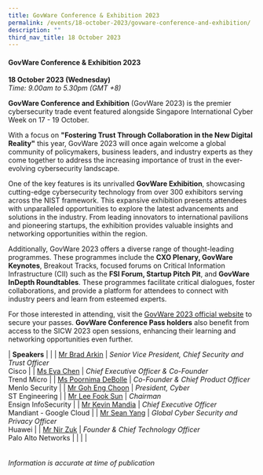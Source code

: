 ```yaml
---
title: GovWare Conference & Exhibition 2023
permalink: /events/18-october-2023/govware-conference-and-exhibition/
description: ""
third_nav_title: 18 October 2023
---
```

#### **GovWare Conference &amp; Exhibition 2023**

**18 October 2023 (Wednesday)**  
*Time: 9.00am to 5.30pm (GMT +8)*

**GovWare Conference and Exhibition** (GovWare 2023) is the premier cybersecurity trade event featured alongside Singapore International Cyber Week on 17 - 19 October.  

With a focus on **"Fostering Trust Through Collaboration in the New Digital Reality"** this year, GovWare 2023 will once again welcome a global community of policymakers, business leaders, and industry experts as they come together to address the increasing importance of trust in the ever-evolving cybersecurity landscape. 

One of the key features is its unrivalled **GovWare Exhibition**, showcasing cutting-edge cybersecurity technology from over 300 exhibitors serving across the NIST framework. This expansive exhibition presents attendees with unparalleled opportunities to explore the latest advancements and solutions in the industry. From leading innovators to international pavilions and pioneering startups, the exhibition provides valuable insights and networking opportunities within the region. 

Additionally, GovWare 2023 offers a diverse range of thought-leading programmes. These programmes include the **CXO Plenary, GovWare Keynotes**, Breakout Tracks, focused forums on Critical Information Infrastructure (CII) such as the **FSI Forum, Startup Pitch Pit**, and **GovWare InDepth Roundtables**. These programmes facilitate critical dialogues, foster collaborations, and provide a platform for attendees to connect with industry peers and learn from esteemed experts. 

For those interested in attending, visit the <a href="http://www.govware.sg" target="blank">GovWare 2023 official website</a> to secure your passes. **GovWare Conference Pass holders** also benefit from access to the SICW 2023 open sessions, enhancing their learning and networking opportunities even further.

|  **Speakers**          |                                                              |
| [Mr Brad Arkin](https://www.govware.sg/speakers/brad-arkin)  | *Senior Vice President, Chief Security and Trust Officer*<br>Cisco               |
| [Ms Eva Chen](https://www.govware.sg/speakers/eva-chen)  | *Chief Executive Officer &amp; Co-Founder*<br>Trend Micro               |
| [Ms Poornima DeBolle](https://www.govware.sg/speakers/poornima-debolle)  | *Co-Founder &amp; Chief Product Officer*<br>Menlo Security               |
| [Mr Goh Eng Choon](https://www.govware.sg/speakers/goh-eng-choon-wo4j)  | *President, Cyber*<br>ST Engineering                |
| [Mr Lee Fook Sun](https://www.govware.sg/speakers/lee-fook-sun)  | *Chairman*<br>Ensign InfoSecurity                |
| [Mr Kevin Mandia](https://www.govware.sg/speakers/kevin-mandia-1)  | *Chief Executive Officer*<br>Mandiant - Google Cloud                |
| [Mr Sean Yang](https://www.govware.sg/speakers/sean-yang)  | *Global Cyber Security and Privacy Officer*<br> Huawei                |
| [Mr Nir Zuk](https://www.govware.sg/speakers/nir-zuk)  | *Founder &amp; Chief Technology Officer*<br>  Palo Alto Networks                |
| | |
<br><br><br>
*Information is accurate at time of publication*
